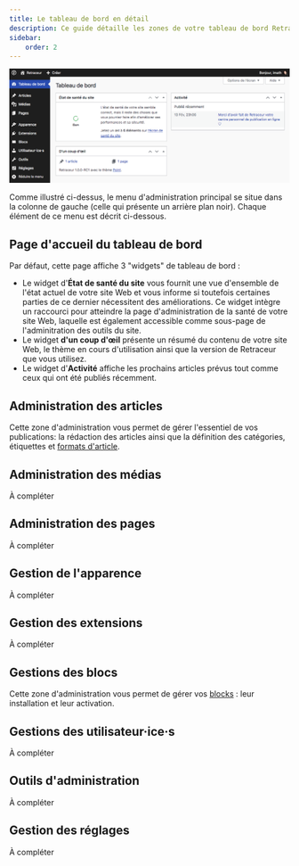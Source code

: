 ```yaml
---
title: Le tableau de bord en détail
description: Ce guide détaille les zones de votre tableau de bord Retraceur.
sidebar:
    order: 2
---
```


![Tableau de bord](../../../../assets/images/tableau-de-bord.png)

Comme illustré ci-dessus, le menu d'administration principal se situe dans la colonne de gauche (celle qui présente un arrière plan noir). Chaque élément de ce menu est décrit ci-dessous.

## Page d'accueil du tableau de bord

Par défaut, cette page affiche 3 "widgets" de tableau de bord :

- Le widget d'**État de santé du site** vous fournit une vue d'ensemble de l'état actuel de votre site Web et vous informe si toutefois certaines parties de ce dernier nécessitent des améliorations. Ce widget intègre un raccourci pour atteindre la page d'administration de la santé de votre site Web, laquelle est également accessible comme sous-page de l'adminitration des outils du site.
- Le widget **d'un coup d'œil** présente un résumé du contenu de votre site Web, le thème en cours d'utilisation ainsi que la version de Retraceur que vous utilisez.
- Le widget d'**Activité** affiche les prochains articles prévus tout comme ceux qui ont été publiés récemment.

## Administration des articles

Cette zone d'administration vous permet de gérer l'essentiel de vos publications: la rédaction des articles ainsi que la définition des catégories, étiquettes et [formats d'article](./manage-post-formats).

## Administration des médias

À compléter

## Administration des pages

À compléter

## Gestion de l'apparence

À compléter

## Gestion des extensions

À compléter

## Gestions des blocs

Cette zone d'administration vous permet de gérer vos [blocks](./manage-blocks) : leur installation et leur activation.

## Gestions des utilisateur·ice·s

À compléter

## Outils d'administration

À compléter

## Gestion des réglages

À compléter